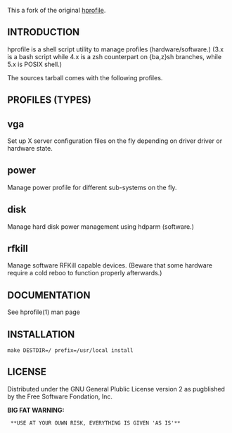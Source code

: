 This a fork of the original [hprofile][1].

INTRODUCTION
------------

hprofile is a shell script utility to manage profiles (hardware/software.)
(3.x is a bash script while	4.x is a zsh counterpart on {ba,z}sh branches,
while 5.x is POSIX shell.)

The sources tarball comes with the following profiles.

PROFILES (TYPES)
----------------

## vga

Set up X server configuration files on the fly depending on driver driver
or hardware state.

## power

Manage power profile for different sub-systems on the fly.

## disk

Manage hard disk power management using hdparm (software.)

## rfkill

Manage software RFKill capable devices.
(Beware that some hardware require a cold reboo to function properly afterwards.)

DOCUMENTATION
-------------

See hprofile(1) man page

INSTALLATION
------------

    make DESTDIR=/ prefix=/usr/local install

LICENSE
-------

Distributed under the GNU General Plublic License version 2
as pugblished by the Free Software Fondation, Inc.

**BIG FAT WARNING:**

     **USE AT YOUR OUWN RISK, EVERYTHING IS GIVEN 'AS IS'**

[1]: http://hprofile.sourceforge.net
